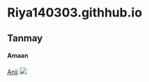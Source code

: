 # Riya140303.githhub.io
## Tanmay
#### Amaan
[Anii](https://www.nykaa.com/?ef_id=Cj0KCQjw0PWRBhDKARIsAPKHFGikLyUa6a52uQk4xCv9WZ8ptp4EuvH92_eN7ZZeteeKcsnfDmvPb2QaAnOcEALw_wcB:G:s&s_kwcid=AL!599!3!421089206365!e!!g!!nykaa&utm_source=GooglePaid&utm_medium=Search&utm_campaign=Search_Nykaa_New_Users&gclid=Cj0KCQjw0PWRBhDKARIsAPKHFGikLyUa6a52uQk4xCv9WZ8ptp4EuvH92_eN7ZZeteeKcsnfDmvPb2QaAnOcEALw_wcB)
<img src = "https://www.google.com/url?sa=i&url=https%3A%2F%2Fwww.newsweek.com%2Fpikachu-talk-alexa-google-home-822412&psig=AOvVaw2Pd9bxvg_k3eCUHXo4Xxy6&ust=1648317044711000&source=images&cd=vfe&ved=0CAsQjRxqFwoTCODF6uLp4fYCFQAAAAAdAAAAABAD">
